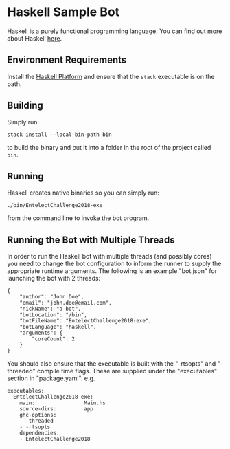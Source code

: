 # Haskell Sample Bot
Haskell is a purely functional programming language.  You can find out
more about Haskell [here](https://www.haskell.org/).

## Environment Requirements
Install the [Haskell Platform](https://www.haskell.org/platform/) and
ensure that the `stack` executable is on the path.

## Building
Simply run:

```
stack install --local-bin-path bin
```

to build the binary and put it into a folder in the root of the
project called `bin`.

## Running
Haskell creates native binaries so you can simply run:

```
./bin/EntelectChallenge2018-exe
```

from the command line to invoke the bot program.

## Running the Bot with Multiple Threads
In order to run the Haskell bot with multiple threads (and possibly
cores) you need to change the bot configuration to inform the runner
to supply the appropriate runtime arguments.  The following is an
example "bot.json" for launching the bot with 2 threads:

```
{
    "author": "John Doe",
    "email": "john.doe@email.com",
    "nickName": "a-bot",
    "botLocation": "/bin",
    "botFileName": "EntelectChallenge2018-exe",
    "botLanguage": "haskell",
    "arguments": {
        "coreCount": 2
    }
}
```

You should also ensure that the executable is built with the
"-rtsopts" and "-threaded" compile time flags.  These are supplied
under the "executables" section in "package.yaml".  e.g.

```
executables:
  EntelectChallenge2018-exe:
    main:                Main.hs
    source-dirs:         app
    ghc-options:
    - -threaded
    - -rtsopts
    dependencies:
    - EntelectChallenge2018
```
